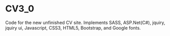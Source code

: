 # CV3_0
Code for the new unfinished CV site.
Implements SASS, ASP.Net(C#), jquiry, jquiry ui, Javascript, CSS3, HTML5, Bootstrap, and Google fonts.
